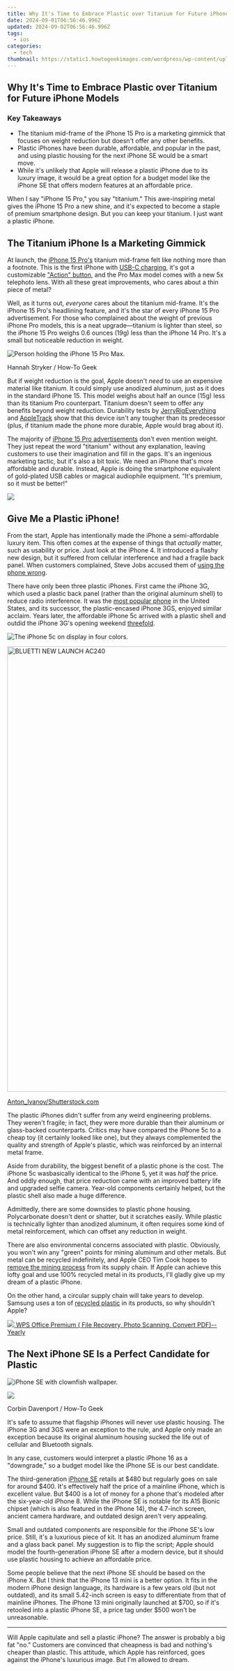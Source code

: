 ```yaml
---
title: Why It's Time to Embrace Plastic over Titanium for Future iPhone Models
date: 2024-09-01T06:56:46.996Z
updated: 2024-09-02T06:56:46.996Z
tags:
  - ios
categories:
  - tech
thumbnail: https://static1.howtogeekimages.com/wordpress/wp-content/uploads/2023/11/34.png
---
```


## Why It's Time to Embrace Plastic over Titanium for Future iPhone Models

### Key Takeaways

* The titanium mid-frame of the iPhone 15 Pro is a marketing gimmick that focuses on weight reduction but doesn't offer any other benefits.
* Plastic iPhones have been durable, affordable, and popular in the past, and using plastic housing for the next iPhone SE would be a smart move.
* While it's unlikely that Apple will release a plastic iPhone due to its luxury image, it would be a great option for a budget model like the iPhone SE that offers modern features at an affordable price.

 When I say "iPhone 15 Pro," you say "titanium." This awe-inspiring metal gives the iPhone 15 Pro a new shine, and it's expected to become a staple of premium smartphone design. But you can keep your titanium. I just want a plastic iPhone.

##  The Titanium iPhone Is a Marketing Gimmick

 At launch, the [iPhone 15 Pro's](https://facebook-video-content.techidaily.com/new-direct-interaction-enhancing-live-broadcasts-with-desktop-share/) titanium mid-frame felt like nothing more than a footnote. This is the first iPhone with [USB-C charging](https://extra-resources.techidaily.com/magix-image-suite-assessment/), it's got a customizable ["Action" button](https://youtube-lab.techidaily.com/banish-stutter-and-freeze-optimize-your-outriders-gameplay/), and the Pro Max model comes with a new 5x telephoto lens. With all these great improvements, who cares about a thin piece of metal?

 Well, as it turns out, _everyone_ cares about the titanium mid-frame. It's the iPhone 15 Pro's headlining feature, and it's the star of every iPhone 15 Pro advertisement. For those who complained about the weight of previous iPhone Pro models, this is a neat upgrade—titanium is lighter than steel, so the iPhone 15 Pro weighs 0.6 ounces (19g) less than the iPhone 14 Pro. It's a small but noticeable reduction in weight.

![Person holding the iPhone 15 Pro Max.](https://static1.howtogeekimages.com/wordpress/wp-content/uploads/2023/09/53213274391_935f69ded3_o.jpg) 

Hannah Stryker / How-To Geek

 But if weight reduction is the goal, Apple doesn't _need_ to use an expensive material like titanium. It could simply use anodized aluminum, just as it does in the standard iPhone 15\. This model weighs about half an ounce (15g) less than its titanium Pro counterpart. Titanium doesn't seem to offer any benefits beyond weight reduction. Durability tests by [JerryRigEverything](https://youtu.be/IS0SItAzEXg) and [AppleTrack](https://youtu.be/9qOLjKzc-kQ?si=IE3rPHSRG0bMtMLc) show that this device isn't any tougher than its predecessor (plus, if titanium made the phone more durable, Apple would brag about it).

 The majority of [iPhone 15 Pro advertisements](http://youtu.be/rvOAOJ9681g?) don't even mention weight. They just repeat the word "titanium" without any explanation, leaving customers to use their imagination and fill in the gaps. It's an ingenious marketing tactic, but it's also a bit toxic. We need an iPhone that's more affordable and durable. Instead, Apple is doing the smartphone equivalent of gold-plated USB cables or magical audiophile equipment. "It's premium, so it must be better!"

<!-- affiliate ads begin -->
<a href="https://secure.2checkout.com/order/checkout.php?PRODS=32667153&QTY=1&AFFILIATE=108875&CART=1"><img src="https://www.coolmuster.com/uploads/image/20201228/feature02.png" border="0"></a>
<!-- affiliate ads end -->
##  Give Me a Plastic iPhone!

 From the start, Apple has intentionally made the iPhone a semi-affordable luxury item. This often comes at the expense of things that _actually_ matter, such as usability or price. Just look at the iPhone 4\. It introduced a flashy new design, but it suffered from cellular interference and had a fragile back panel. When customers complained, Steve Jobs accused them of [using the phone wrong](https://www.theguardian.com/technology/blog/2010/jun/25/iphone-reception-problems-solved).

 There have only been three plastic iPhones. First came the iPhone 3G, which used a plastic back panel (rather than the original aluminum shell) to reduce radio interference. It was the [most popular phone](https://www.cnet.com/tech/mobile/iphone-3g-crowned-most-popular-phone-in-u-s/) in the United States, and its successor, the plastic-encased iPhone 3GS, enjoyed similar acclaim. Years later, the affordable iPhone 5c arrived with a plastic shell and outdid the iPhone 3G's opening weekend [threefold](http://www.apple.com/newsroom/2013/09/23First-Weekend-iPhone-Sales-Top-Nine-Million-Sets-New-Record/).

![The iPhone 5c on display in four colors.](https://static1.howtogeekimages.com/wordpress/wp-content/uploads/2023/11/35-1.png) 

<!-- affiliate ads begin -->
<a href="https://bluetties.sjv.io/c/5597632/2039292/17094" target="_top" id="2039292"><img src="//a.impactradius-go.com/display-ad/17094-2039292" border="0" alt="BLUETTI NEW LAUNCH AC240" width="954" height="1020"/></a><img height="0" width="0" src="https://imp.pxf.io/i/5597632/2039292/17094" style="position:absolute;visibility:hidden;" border="0" />
<!-- affiliate ads end -->
[Anton\_Ivanov/Shutterstock.com](https://www.shutterstock.com/image-photo/prague-czech-republic-aug-6-2017-1155042934)

 The plastic iPhones didn't suffer from any weird engineering problems. They weren't fragile; in fact, they were more durable than their aluminum or glass-backed counterparts. Critics may have compared the iPhone 5c to a cheap toy (it certainly looked like one), but they always complemented the quality and strength of Apple's plastic, which was reinforced by an internal metal frame.

 Aside from durability, the biggest benefit of a plastic phone is the cost. The iPhone 5c wasbasically identical to the iPhone 5, yet it was _half_ the price. And oddly enough, that price reduction came with an improved battery life and upgraded selfie camera. Year-old components certainly helped, but the plastic shell also made a huge difference.

 Admittedly, there are some downsides to plastic phone housing. Polycarbonate doesn't dent or shatter, but it scratches easily. While plastic is technically lighter than anodized aluminum, it often requires some kind of metal reinforcement, which can offset any reduction in weight.

 There are also environmental concerns associated with plastic. Obviously, you won't win any "green" points for mining aluminum and other metals. But metal can be recycled indefinitely, and Apple CEO Tim Cook hopes to [remove the mining process](http://www.yahoo.com/entertainment/apple-tim-cook-tells-dua-233331637.html) from its supply chain. If Apple can achieve this lofty goal and use 100% recycled metal in its products, I'll gladly give up my dream of a plastic iPhone.

 On the other hand, a circular supply chain will take years to develop. Samsung uses a ton of [recycled plastic](https://shop-links.co/link/?exclusive=1&publisher_slug=itechdaily19598&url=https%3A%2F%2Fwww.samsung.com%2Fus%2Fexplore%2Fsustainability%2Fsustainable-materials%2F) in its products, so why shouldn't Apple?

<!-- affiliate ads begin -->
<a href="https://secure.2checkout.com/order/checkout.php?PRODS=38729081&QTY=1&AFFILIATE=108875&CART=1"><img src="https://website-prod.cache.wpscdn.com/img/wps-office-pdf-editor-1x.890dbda.png" border="0">
WPS Office Premium ( File Recovery, Photo Scanning, Convert PDF)--Yearly</a>
<!-- affiliate ads end -->
##  The Next iPhone SE Is a Perfect Candidate for Plastic

![iPhone SE with clownfish wallpaper.](https://static1.howtogeekimages.com/wordpress/wp-content/uploads/2023/09/iphone-se-clownfish.png) 

<!-- affiliate ads begin -->
<a href="https://secure.2checkout.com/order/checkout.php?PRODS=4621764&QTY=1&AFFILIATE=108875&CART=1"><img src="https://www.x-mirage.com/x-mirage/img/page-home.jpg" border="0"></a>
<!-- affiliate ads end -->
Corbin Davenport / How-To Geek

 It's safe to assume that flagship iPhones will never use plastic housing. The iPhone 3G and 3GS were an exception to the rule, and Apple only made an exception because its original aluminum housing sucked the life out of cellular and Bluetooth signals.

 In any case, customers would interpret a plastic iPhone 16 as a "downgrade," so a budget model like the iPhone SE is our best candidate.

 The third-generation [iPhone SE](https://discord-videos.techidaily.com/updated-unlocking-your-gaming-potential-the-complete-guide-to-getting-disconitro-for-2024/) retails at $480 but regularly goes on sale for around $400\. It's effectively half the price of a mainline iPhone, which is excellent value. But $400 is a lot of money for a phone that's modeled after the six-year-old iPhone 8\. While the iPhone SE is notable for its A15 Bionic chipset (which is also featured in the iPhone 14), the 4.7-inch screen, ancient camera hardware, and outdated design aren't very appealing.

 Small and outdated components are responsible for the iPhone SE's low price. Still, it's a luxurious piece of kit. It has an anodized aluminum frame and a glass back panel. My suggestion is to flip the script; Apple should model the fourth-generation iPhone SE after a modern device, but it should use plastic housing to achieve an affordable price.

 Some people believe that the next iPhone SE should be based on the iPhone X. But I think that the iPhone 13 mini is a better option. It fits in the modern iPhone design language, its hardware is a few years old (but not outdated), and its small 5.42-inch screen is easy to differentiate from that of mainline iPhones. The iPhone 13 mini originally launched at $700, so if it's retooled into a plastic iPhone SE, a price tag under $500 won't be unreasonable.

---

 Will Apple capitulate and sell a plastic iPhone? The answer is probably a big fat "no." Customers are convinced that cheapness is bad and nothing's cheaper than plastic. This attitude, which Apple has reinforced, goes against the iPhone's luxurious image. But I'm allowed to dream.

<ins class="adsbygoogle"
     style="display:block"
     data-ad-format="autorelaxed"
     data-ad-client="ca-pub-7571918770474297"
     data-ad-slot="1223367746"></ins>



<ins class="adsbygoogle"
     style="display:block"
     data-ad-client="ca-pub-7571918770474297"
     data-ad-slot="8358498916"
     data-ad-format="auto"
     data-full-width-responsive="true"></ins>


